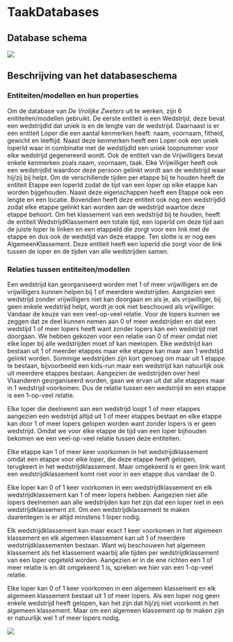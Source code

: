 # TaakDatabases

## Database schema

[![](https://mermaid.ink/img/pako:eNqdVG1ro0AQ_isyH0sqJmo1SymEa-BCXz60oYFDKItOzN7pruiaXE_y37u6zcXa1CbdL47PzDPvuxWEIkIgECa0KK4ZjXOaBtxQZ4FRIXP2OzICGAZgXJ6fX9WiaZ6pv6mkWYbaUss9Zje1c0yRS024FRnmJ9j3p_KkNBuWJCzG_HmzM9XMtu5kcpPmHtyTdi6UuDid0tho86brGqg0Up-k_p9FxJjdz9uoyHiZpph3FJzSlBj3T5OHHz8nD3t8LURe64xDyiWTK2TdGDFuWLiS3ciIS6mqacHbD_nvi25V8h87UE23xncuu3vQ8vlVn7Chfu768MSPSnrdoh4XoDqC_O0ZSkr_dPF3mSxOqo7xIlwpzZrxuIgx6eojKkuV5PVkPp3P7qbt_eCxxP5RVr0D6k-ss3sHQ-p9CKlk-ElLdgcGoO5QSlmknr0mrQDUXUgxAKLECJe0TGQAAd8qU1pK8fjCQyAyL3EAZabagG8PJZAlTQqFZpQDqeAvkJHnmM7YsXxvOPRt1_btAbwAubBN1x-P7OFoZLmea3vbAfwTQnmwTN_1LsaO43iWY7muN27c_WqUOiZGTIr87u2hrj_bV4ENraE?type=png)](https://mermaid.live/edit#pako:eNqdVG1ro0AQ_isyH0sqJmo1SymEa-BCXz60oYFDKItOzN7pruiaXE_y37u6zcXa1CbdL47PzDPvuxWEIkIgECa0KK4ZjXOaBtxQZ4FRIXP2OzICGAZgXJ6fX9WiaZ6pv6mkWYbaUss9Zje1c0yRS024FRnmJ9j3p_KkNBuWJCzG_HmzM9XMtu5kcpPmHtyTdi6UuDid0tho86brGqg0Up-k_p9FxJjdz9uoyHiZpph3FJzSlBj3T5OHHz8nD3t8LURe64xDyiWTK2TdGDFuWLiS3ciIS6mqacHbD_nvi25V8h87UE23xncuu3vQ8vlVn7Chfu768MSPSnrdoh4XoDqC_O0ZSkr_dPF3mSxOqo7xIlwpzZrxuIgx6eojKkuV5PVkPp3P7qbt_eCxxP5RVr0D6k-ss3sHQ-p9CKlk-ElLdgcGoO5QSlmknr0mrQDUXUgxAKLECJe0TGQAAd8qU1pK8fjCQyAyL3EAZabagG8PJZAlTQqFZpQDqeAvkJHnmM7YsXxvOPRt1_btAbwAubBN1x-P7OFoZLmea3vbAfwTQnmwTN_1LsaO43iWY7muN27c_WqUOiZGTIr87u2hrj_bV4ENraE)

## Beschrijving van het databaseschema

### Entiteiten/modellen en hun properties

Om de database van *De Vrolijke Zweters* uit te werken, zijn 6 enititeiten/modellen gebruikt. De eerste entiteit is een Wedstrijd, deze bevat een wedstrijdId dat uniek is en de lengte van de wedstrijd. Daarnaast is er een entiteit Loper die een aantal kenmerken heeft: naam, voornaam, fitheid, gewicht en leeftijd. Naast deze kenmerken heeft een Loper ook een uniek loperId waar in combinatie met de wedstijdId een uniek loopnummer voor elke wedstrijd gegenereerd wordt. Ook de entiteit van de Vrijwilligers bevat enkele kenmerken zoals naam, voornaam, taak. Elke Vrijwilliger heeft ook een wedstrijdId waardoor deze persoon gelinkt wordt aan de wedstrijd waar hij/zij bij helpt. Om de verschillende tijden per etappe bij te houden heeft de entiteit Etappe een loperId zodat de tijd van een loper op elke etappe kan worden bijgehouden. Naast deze eigenschappen heeft een Etappe ook een lengte en een locatie. Bovendien heeft deze entiteit ook nog een wedstrijdId zodat elke etappe gelinkt kan worden aan de wedstrijd waartoe deze etappe behoort. Om het klassement van een wedstrijd bij te houden, heeft de entiteit WedstrijdKlassement een totale tijd, een loperId om deze tijd aan de juiste loper te linken en een etappeId die zorgt voor een link met de etappe en dus ook de wedstijd van deze etappe. Ten slotte is er nog een AlgemeenKlassement. Deze entiteit heeft een loperId die zorgt voor de link tussen de loper en de tijden van alle wedstrijden samen.

### Relaties tussen entiteiten/modellen

Een wedstrijd kan georganiseerd worden met 1 of meer vrijwilligers en de vrijwilligers kunnen helpen bij 1 of meerdere wedstrijden. Aangezien een wedstrijd zonder vrijwilligers niet kan doorgaan en als je, als vrijwilliger, bij geen enkele wedstrijd helpt, wordt je ook niet beschouwd als vrijwilliger. Vandaar de keuze van een veel-op-veel relatie. Voor de lopers kunnen we zeggen dat ze deel kunnen nemen aan 0 of meer wedstrijden en dat een wedstijd 1 of meer lopers heeft want zonder lopers kan een wedstrijd niet doorgaan. We hebben gekozen voor een relatie van 0 of meer omdat niet elke loper bij alle wedstrijden moet of kan meelopen. Elke wedstrijd kan bestaan uit 1 of meerder etappes maar elke etappe kan maar aan 1 wedstijd gelinkt worden. Sommige wedstrijden zijn kort genoeg om maar uit 1 etappe te bestaan, bijvoorbeeld een kids-run maar een wedstrijd kan natuurlijk ook uit meerdere etappes bestaan. Aangezien de wedstrijden over heel Vlaanderen georganiseerd worden, gaan we ervan uit dat alle etappes maar in 1 wedstrijd voorkomen. Dus de relatie tussen een wedstrijd en een etappe is een 1-op-veel relatie.

Elke loper die deelneemt aan een wedstrijd loopt 1 of meer etappes aangezien een wedstrijd altijd uit 1 of meer etappes bestaat en elke etappe kan door 1 of meer lopers gelopen worden want zonder lopers is er geen wedstrijd. Omdat we voor elke etappe de tijd van een loper bijhouden bekomen we een veel-op-veel relatie tussen deze entiteiten.

Elke etappe kan 1 of meer keer voorkomen in het wedstrijdklassement omdat een etappe voor elke loper, die deze etappe heeft gelopen, terugkeert in het wedstrijdklassement. Maar omgekeerd is er geen link want een wedstrijdklassement komt niet voor in een etappe dus vandaar de 0.

Elke loper kan 0 of 1 keer voorkomen in een wedstrijdklassement en elk wedstrijdklassement kan 1 of meer lopers hebben. Aangezien niet alle lopers deelnemen aan alle wedstrijden kan het zijn dat een loper niet in een wedstrijdklassement zit. Om een wedstrijdklassement te maken daarentegen is er altijd minstens 1 loper nodig.

Elk wedstrijdklassement kan maar exact 1 keer voorkomen in het algemeen klassement en elk algemeen klassement kan uit 1 of meerdere wedstrijdklassementen bestaan. Want wij beschouwen het algemeen klassement als het klassement waarbij alle tijden per wedstrijdklassement van een loper opgeteld worden. Aangezien er in de ene richten een 1 of meer relatie is en dit omgekeerd 1 is, spreken we hier van een 1-op-veel relatie.

Elke loper kan 0 of 1 keer voorkomen in een algemeen klassement en elk algemeen klassement bestaat uit 1 of meer lopers. Als een loper nog geen enkele wedstrijd heeft gelopen, kan het zijn dat hij/zij niet voorkomt in het algemeen klassement. Maar om een algemeen klassement op te maken zijn er natuurlijk wel 1 of meer lopers nodig.

[![](https://mermaid.ink/img/pako:eNqNVGFr2zAU_CvmfRypsbFTJWYMylq2QDdGV1oYhqJZL446WzKynKwL-e-VrbZxVTWZv9i6O907PT-0hUIyhAyKirbtOaelonUuAvPcImu14vcsyCEKwziH4OPJySezisPwg1ndGHLDq4qXqO5e1Hazn9vvfXZybOzmH6haKYWte1R9oWnToNd6FGqsVdh2laZUezddysYbJPbK3AxvuuSUtPqh29Zia5H-aWy5BQsW36_3cNXLXHDJ9Qq5A5a44cVK78HduNzTaY4XFJTWwc3Z1eevZ1d7dC2l8jMl_jacxnOqO4d-FcBpxSiI7ofj-KFxMBijr_zHs3H8lOuR2uVMvD8HDvIyV6Mqm2fM9VqItlgZYs1F2X7ByqFbTZW-lAXVHN-2Frlg75L_1-_tof4dTF6hKDW6_8UT5t2_cOfr1KHGe7PsYAI1qppyZm6qwSkHM_415pCZT4ZLakYqh1z0Utpp-fNBFJBp1eEEuoZRM5z2boNsSavWoA0VkG3hL2RxchqmSZqQNCVTQuL5BB4gS5Mwnc1nJCFRFEcJSXYT-CelMYjC2ZSczlMjj9JoOiXzwe3XQNqSyLiW6tvT1dq_do_66prG?type=png)](https://mermaid.live/edit#pako:eNqNVGFr2zAU_CvmfRypsbFTJWYMylq2QDdGV1oYhqJZL446WzKynKwL-e-VrbZxVTWZv9i6O907PT-0hUIyhAyKirbtOaelonUuAvPcImu14vcsyCEKwziH4OPJySezisPwg1ndGHLDq4qXqO5e1Hazn9vvfXZybOzmH6haKYWte1R9oWnToNd6FGqsVdh2laZUezddysYbJPbK3AxvuuSUtPqh29Zia5H-aWy5BQsW36_3cNXLXHDJ9Qq5A5a44cVK78HduNzTaY4XFJTWwc3Z1eevZ1d7dC2l8jMl_jacxnOqO4d-FcBpxSiI7ofj-KFxMBijr_zHs3H8lOuR2uVMvD8HDvIyV6Mqm2fM9VqItlgZYs1F2X7ByqFbTZW-lAXVHN-2Frlg75L_1-_tof4dTF6hKDW6_8UT5t2_cOfr1KHGe7PsYAI1qppyZm6qwSkHM_415pCZT4ZLakYqh1z0Utpp-fNBFJBp1eEEuoZRM5z2boNsSavWoA0VkG3hL2RxchqmSZqQNCVTQuL5BB4gS5Mwnc1nJCFRFEcJSXYT-CelMYjC2ZSczlMjj9JoOiXzwe3XQNqSyLiW6tvT1dq_do_66prG)
